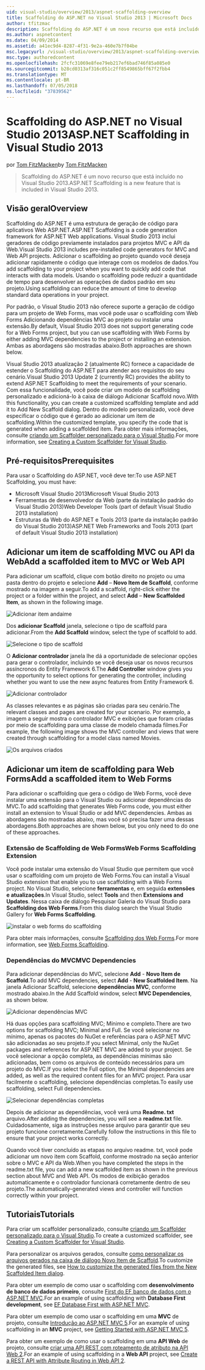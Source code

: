 ```yaml
---
uid: visual-studio/overview/2013/aspnet-scaffolding-overview
title: Scaffolding do ASP.NET no Visual Studio 2013 | Microsoft Docs
author: tfitzmac
description: Scaffolding do ASP.NET é um novo recurso que está incluído no Visual Studio 2013.
ms.author: aspnetcontent
ms.date: 04/09/2014
ms.assetid: a41ec9d4-8287-4f31-9e2a-460e7b7f04be
msc.legacyurl: /visual-studio/overview/2013/aspnet-scaffolding-overview
msc.type: authoredcontent
ms.openlocfilehash: 2fcfc31069e8fee79eb217ef6bad746f85a085e0
ms.sourcegitcommit: b28cd0313af316c051c2ff8549865bff67f2fbb4
ms.translationtype: MT
ms.contentlocale: pt-BR
ms.lasthandoff: 07/05/2018
ms.locfileid: "37839562"
---
```

<a name="aspnet-scaffolding-in-visual-studio-2013"></a><span data-ttu-id="20d3a-103">Scaffolding do ASP.NET no Visual Studio 2013</span><span class="sxs-lookup"><span data-stu-id="20d3a-103">ASP.NET Scaffolding in Visual Studio 2013</span></span>
====================
<span data-ttu-id="20d3a-104">por [Tom FitzMacken](https://github.com/tfitzmac)</span><span class="sxs-lookup"><span data-stu-id="20d3a-104">by [Tom FitzMacken](https://github.com/tfitzmac)</span></span>

> <span data-ttu-id="20d3a-105">Scaffolding do ASP.NET é um novo recurso que está incluído no Visual Studio 2013.</span><span class="sxs-lookup"><span data-stu-id="20d3a-105">ASP.NET Scaffolding is a new feature that is included in Visual Studio 2013.</span></span>


## <a name="overview"></a><span data-ttu-id="20d3a-106">Visão geral</span><span class="sxs-lookup"><span data-stu-id="20d3a-106">Overview</span></span>

<span data-ttu-id="20d3a-107">Scaffolding do ASP.NET é uma estrutura de geração de código para aplicativos Web ASP.NET.</span><span class="sxs-lookup"><span data-stu-id="20d3a-107">ASP.NET Scaffolding is a code generation framework for ASP.NET Web applications.</span></span> <span data-ttu-id="20d3a-108">Visual Studio 2013 inclui geradores de código previamente instalados para projetos MVC e API da Web.</span><span class="sxs-lookup"><span data-stu-id="20d3a-108">Visual Studio 2013 includes pre-installed code generators for MVC and Web API projects.</span></span> <span data-ttu-id="20d3a-109">Adicionar o scaffolding ao projeto quando você deseja adicionar rapidamente o código que interage com os modelos de dados.</span><span class="sxs-lookup"><span data-stu-id="20d3a-109">You add scaffolding to your project when you want to quickly add code that interacts with data models.</span></span> <span data-ttu-id="20d3a-110">Usando o scaffolding pode reduzir a quantidade de tempo para desenvolver as operações de dados padrão em seu projeto.</span><span class="sxs-lookup"><span data-stu-id="20d3a-110">Using scaffolding can reduce the amount of time to develop standard data operations in your project.</span></span>

<span data-ttu-id="20d3a-111">Por padrão, o Visual Studio 2013 não oferece suporte a geração de código para um projeto de Web Forms, mas você pode usar o scaffolding com Web Forms Adicionando dependências MVC ao projeto ou instalar uma extensão.</span><span class="sxs-lookup"><span data-stu-id="20d3a-111">By default, Visual Studio 2013 does not support generating code for a Web Forms project, but you can use scaffolding with Web Forms by either adding MVC dependencies to the project or installing an extension.</span></span> <span data-ttu-id="20d3a-112">Ambas as abordagens são mostradas abaixo.</span><span class="sxs-lookup"><span data-stu-id="20d3a-112">Both approaches are shown below.</span></span>

<span data-ttu-id="20d3a-113">Visual Studio 2013 atualização 2 (atualmente RC) fornece a capacidade de estender o Scaffolding do ASP.NET para atender aos requisitos do seu cenário.</span><span class="sxs-lookup"><span data-stu-id="20d3a-113">Visual Studio 2013 Update 2 (currently RC) provides the ability to extend ASP.NET Scaffolding to meet the requirements of your scenario.</span></span> <span data-ttu-id="20d3a-114">Com essa funcionalidade, você pode criar um modelo de scaffolding personalizado e adicioná-lo à caixa de diálogo Adicionar Scaffold novo.</span><span class="sxs-lookup"><span data-stu-id="20d3a-114">With this functionality, you can create a customized scaffolding template and add it to Add New Scaffold dialog.</span></span> <span data-ttu-id="20d3a-115">Dentro do modelo personalizado, você deve especificar o código que é gerado ao adicionar um item de scaffolding.</span><span class="sxs-lookup"><span data-stu-id="20d3a-115">Within the customized template, you specify the code that is generated when adding a scaffolded item.</span></span> <span data-ttu-id="20d3a-116">Para obter mais informações, consulte [criando um Scaffolder personalizado para o Visual Studio](https://go.microsoft.com/fwlink/p/?LinkId=395029).</span><span class="sxs-lookup"><span data-stu-id="20d3a-116">For more information, see [Creating a Custom Scaffolder for Visual Studio](https://go.microsoft.com/fwlink/p/?LinkId=395029).</span></span>

## <a name="prerequisites"></a><span data-ttu-id="20d3a-117">Pré-requisitos</span><span class="sxs-lookup"><span data-stu-id="20d3a-117">Prerequisites</span></span>

<span data-ttu-id="20d3a-118">Para usar o Scaffolding do ASP.NET, você deve ter:</span><span class="sxs-lookup"><span data-stu-id="20d3a-118">To use ASP.NET Scaffolding, you must have:</span></span>

- <span data-ttu-id="20d3a-119">Microsoft Visual Studio 2013</span><span class="sxs-lookup"><span data-stu-id="20d3a-119">Microsoft Visual Studio 2013</span></span>
- <span data-ttu-id="20d3a-120">Ferramentas de desenvolvedor da Web (parte da instalação padrão do Visual Studio 2013)</span><span class="sxs-lookup"><span data-stu-id="20d3a-120">Web Developer Tools (part of default Visual Studio 2013 installation)</span></span>
- <span data-ttu-id="20d3a-121">Estruturas da Web do ASP.NET e Tools 2013 (parte da instalação padrão do Visual Studio 2013)</span><span class="sxs-lookup"><span data-stu-id="20d3a-121">ASP.NET Web Frameworks and Tools 2013 (part of default Visual Studio 2013 installation)</span></span>

## <a name="add-a-scaffolded-item-to-mvc-or-web-api"></a><span data-ttu-id="20d3a-122">Adicionar um item de scaffolding MVC ou API da Web</span><span class="sxs-lookup"><span data-stu-id="20d3a-122">Add a scaffolded item to MVC or Web API</span></span>

<span data-ttu-id="20d3a-123">Para adicionar um scaffold, clique com botão direito no projeto ou uma pasta dentro do projeto e selecione **Add** – **Novo Item de Scaffold**, conforme mostrado na imagem a seguir.</span><span class="sxs-lookup"><span data-stu-id="20d3a-123">To add a scaffold, right-click either the project or a folder within the project, and select **Add** – **New Scaffolded Item**, as shown in the following image.</span></span>

![Adicionar item andaime](aspnet-scaffolding-overview/_static/image1.png)

<span data-ttu-id="20d3a-125">Dos **adicionar Scaffold** janela, selecione o tipo de scaffold para adicionar.</span><span class="sxs-lookup"><span data-stu-id="20d3a-125">From the **Add Scaffold** window, select the type of scaffold to add.</span></span>

![Selecione o tipo de scaffold](aspnet-scaffolding-overview/_static/image2.png)

<span data-ttu-id="20d3a-127">O **Adicionar controlador** janela lhe dá a oportunidade de selecionar opções para gerar o controlador, incluindo se você deseja usar os novos recursos assíncronos do Entity Framework 6.</span><span class="sxs-lookup"><span data-stu-id="20d3a-127">The **Add Controller** window gives you the opportunity to select options for generating the controller, including whether you want to use the new async features from Entity Framework 6.</span></span>

![Adicionar controlador](aspnet-scaffolding-overview/_static/image3.png)

<span data-ttu-id="20d3a-129">As classes relevantes e as páginas são criadas para seu cenário.</span><span class="sxs-lookup"><span data-stu-id="20d3a-129">The relevant classes and pages are created for your scenario.</span></span> <span data-ttu-id="20d3a-130">Por exemplo, a imagem a seguir mostra o controlador MVC e exibições que foram criadas por meio de scaffolding para uma classe de modelo chamada filmes.</span><span class="sxs-lookup"><span data-stu-id="20d3a-130">For example, the following image shows the MVC controller and views that were created through scaffolding for a model class named Movies.</span></span>

![Os arquivos criados](aspnet-scaffolding-overview/_static/image4.png)

## <a name="add-a-scaffolded-item-to-web-forms"></a><span data-ttu-id="20d3a-132">Adicionar um item de scaffolding para Web Forms</span><span class="sxs-lookup"><span data-stu-id="20d3a-132">Add a scaffolded item to Web Forms</span></span>

<span data-ttu-id="20d3a-133">Para adicionar o scaffolding que gera o código de Web Forms, você deve instalar uma extensão para o Visual Studio ou adicionar dependências do MVC.</span><span class="sxs-lookup"><span data-stu-id="20d3a-133">To add scaffolding that generates Web Forms code, you must either install an extension to Visual Studio or add MVC dependencies.</span></span> <span data-ttu-id="20d3a-134">Ambas as abordagens são mostradas abaixo, mas você só precisa fazer uma dessas abordagens.</span><span class="sxs-lookup"><span data-stu-id="20d3a-134">Both approaches are shown below, but you only need to do one of these approaches.</span></span>

### <a name="web-forms-scaffolding-extension"></a><span data-ttu-id="20d3a-135">Extensão de Scaffolding de Web Forms</span><span class="sxs-lookup"><span data-stu-id="20d3a-135">Web Forms Scaffolding Extension</span></span>

<span data-ttu-id="20d3a-136">Você pode instalar uma extensão do Visual Studio que permitem que você usar o scaffolding com um projeto de Web Forms.</span><span class="sxs-lookup"><span data-stu-id="20d3a-136">You can install a Visual Studio extension that enable you to use scaffolding with a Web Forms project.</span></span> <span data-ttu-id="20d3a-137">No Visual Studio, selecione **ferramentas** e, em seguida **extensões e atualizações**.</span><span class="sxs-lookup"><span data-stu-id="20d3a-137">In Visual Studio, select **Tools** and then **Extensions and Updates**.</span></span> <span data-ttu-id="20d3a-138">Nessa caixa de diálogo Pesquisar Galeria do Visual Studio para **Scaffolding dos Web Forms**.</span><span class="sxs-lookup"><span data-stu-id="20d3a-138">From this dialog search the Visual Studio Gallery for **Web Forms Scaffolding**.</span></span>

![instalar o web forms do scaffolding](aspnet-scaffolding-overview/_static/image5.png)

<span data-ttu-id="20d3a-140">Para obter mais informações, consulte [Scaffolding dos Web Forms](https://go.microsoft.com/fwlink/p/?LinkId=396478).</span><span class="sxs-lookup"><span data-stu-id="20d3a-140">For more information, see [Web Forms Scaffolding](https://go.microsoft.com/fwlink/p/?LinkId=396478).</span></span>

### <a name="mvc-dependencies"></a><span data-ttu-id="20d3a-141">Dependências do MVC</span><span class="sxs-lookup"><span data-stu-id="20d3a-141">MVC Dependencies</span></span>

<span data-ttu-id="20d3a-142">Para adicionar dependências do MVC, selecione **Add** - **Novo Item de Scaffold**.</span><span class="sxs-lookup"><span data-stu-id="20d3a-142">To add MVC dependencies, select **Add** - **New Scaffolded Item**.</span></span> <span data-ttu-id="20d3a-143">Na janela Adicionar Scaffold, selecione **dependências MVC**, conforme mostrado abaixo.</span><span class="sxs-lookup"><span data-stu-id="20d3a-143">In the Add Scaffold window, select **MVC Dependencies**, as shown below.</span></span>

![Adicionar dependências MVC](aspnet-scaffolding-overview/_static/image6.png)

<span data-ttu-id="20d3a-145">Há duas opções para scaffolding MVC; Mínimo e completo.</span><span class="sxs-lookup"><span data-stu-id="20d3a-145">There are two options for scaffolding MVC; Minimal and Full.</span></span> <span data-ttu-id="20d3a-146">Se você selecionar no mínimo, apenas os pacotes do NuGet e referências para o ASP.NET MVC são adicionadas ao seu projeto.</span><span class="sxs-lookup"><span data-stu-id="20d3a-146">If you select Minimal, only the NuGet packages and references for ASP.NET MVC are added to your project.</span></span> <span data-ttu-id="20d3a-147">Se você selecionar a opção completa, as dependências mínimas são adicionadas, bem como os arquivos de conteúdo necessários para um projeto do MVC.</span><span class="sxs-lookup"><span data-stu-id="20d3a-147">If you select the Full option, the Minimal dependencies are added, as well as the required content files for an MVC project.</span></span> <span data-ttu-id="20d3a-148">Para usar facilmente o scaffolding, selecione dependências completas.</span><span class="sxs-lookup"><span data-stu-id="20d3a-148">To easily use scaffolding, select Full dependencies.</span></span>

![Selecionar dependências completas](aspnet-scaffolding-overview/_static/image7.png)

<span data-ttu-id="20d3a-150">Depois de adicionar as dependências, você verá uma **Readme. txt** arquivo.</span><span class="sxs-lookup"><span data-stu-id="20d3a-150">After adding the dependencies, you will see a **readme.txt** file.</span></span> <span data-ttu-id="20d3a-151">Cuidadosamente, siga as instruções nesse arquivo para garantir que seu projeto funcione corretamente.</span><span class="sxs-lookup"><span data-stu-id="20d3a-151">Carefully follow the instructions in this file to ensure that your project works correctly.</span></span>

<span data-ttu-id="20d3a-152">Quando você tiver concluído as etapas no arquivo readme. txt, você pode adicionar um novo item com Scaffold, conforme mostrado na seção anterior sobre o MVC e API da Web.</span><span class="sxs-lookup"><span data-stu-id="20d3a-152">When you have completed the steps in the readme.txt file, you can add a new scaffolded item as shown in the previous section about MVC and Web API.</span></span> <span data-ttu-id="20d3a-153">Os modos de exibição gerados automaticamente e o controlador funcionará corretamente dentro de seu projeto.</span><span class="sxs-lookup"><span data-stu-id="20d3a-153">The automatically-generated views and controller will function correctly within your project.</span></span>

## <a name="tutorials"></a><span data-ttu-id="20d3a-154">Tutoriais</span><span class="sxs-lookup"><span data-stu-id="20d3a-154">Tutorials</span></span>

<span data-ttu-id="20d3a-155">Para criar um scaffolder personalizado, consulte [criando um Scaffolder personalizado para o Visual Studio](https://go.microsoft.com/fwlink/p/?LinkId=395029).</span><span class="sxs-lookup"><span data-stu-id="20d3a-155">To create a customized scaffolder, see [Creating a Custom Scaffolder for Visual Studio](https://go.microsoft.com/fwlink/p/?LinkId=395029).</span></span>

<span data-ttu-id="20d3a-156">Para personalizar os arquivos gerados, consulte [como personalizar os arquivos gerados na caixa de diálogo Novo Item de Scaffold](https://blogs.msdn.com/b/webdev/archive/2013/12/26/how-to-customize-the-generated-files-from-the-new-scaffolded-item-dialog.aspx).</span><span class="sxs-lookup"><span data-stu-id="20d3a-156">To customize the generated files, see [How to customize the generated files from the New Scaffolded Item dialog](https://blogs.msdn.com/b/webdev/archive/2013/12/26/how-to-customize-the-generated-files-from-the-new-scaffolded-item-dialog.aspx).</span></span>

<span data-ttu-id="20d3a-157">Para obter um exemplo de como usar o scaffolding com **desenvolvimento de banco de dados primeiro**, consulte [First do EF banco de dados com o ASP.NET MVC](../../../mvc/overview/getting-started/database-first-development/setting-up-database.md).</span><span class="sxs-lookup"><span data-stu-id="20d3a-157">For an example of using scaffolding with **Database First development**, see [EF Database First with ASP.NET MVC](../../../mvc/overview/getting-started/database-first-development/setting-up-database.md).</span></span>

<span data-ttu-id="20d3a-158">Para obter um exemplo de como usar o scaffolding em uma **MVC** de projeto, consulte [Introdução ao ASP.NET MVC 5](../../../mvc/overview/getting-started/introduction/getting-started.md).</span><span class="sxs-lookup"><span data-stu-id="20d3a-158">For an example of using scaffolding in an **MVC** project, see [Getting Started with ASP.NET MVC 5](../../../mvc/overview/getting-started/introduction/getting-started.md).</span></span>

<span data-ttu-id="20d3a-159">Para obter um exemplo de como usar o scaffolding em uma **API Web** de projeto, consulte [criar uma API REST com roteamento de atributo na API Web 2](../../../web-api/overview/web-api-routing-and-actions/create-a-rest-api-with-attribute-routing.md).</span><span class="sxs-lookup"><span data-stu-id="20d3a-159">For an example of using scaffolding in a **Web API** project, see [Create a REST API with Attribute Routing in Web API 2](../../../web-api/overview/web-api-routing-and-actions/create-a-rest-api-with-attribute-routing.md).</span></span>
